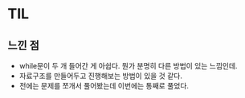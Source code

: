 # TIL

## 느낀 점

- while문이 두 개 들어간 게 아쉽다. 뭔가 분명히 다른 방법이 있는 느낌인데.
- 자료구조를 만들어두고 진행해보는 방법이 있을 것 같다.
- 전에는 문제를 쪼개서 풀어봤는데 이번에는 통째로 풀었다.
